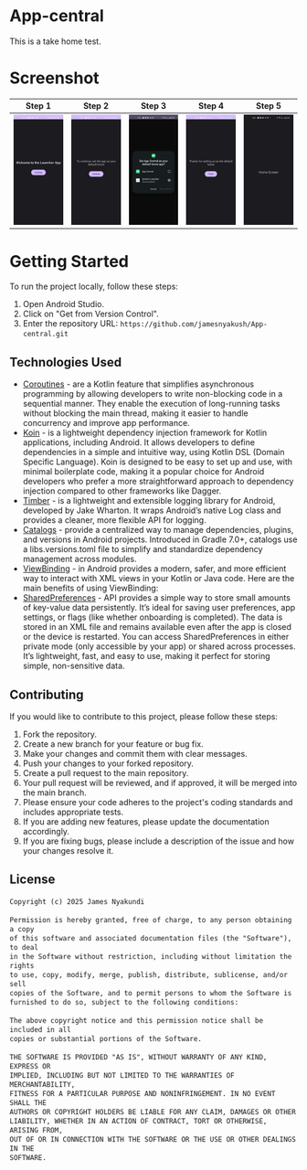 # App-central
This is a take home test.
# Screenshot
| Step 1                          | Step 2                          | Step 3                            | Step 4                           | Step 5                           |
|---------------------------------|---------------------------------|-----------------------------------|----------------------------------|----------------------------------|
| ![Step 1](/art/screen-one.jpeg) | ![Step 2](/art/screen-two.jpeg) | ![Step 3](/art/screen-three.jpeg) | ![Step 4](/art/screen-four.jpeg) | ![Step 5](/art/screen-five.jpeg) |

# Getting Started
To run the project locally, follow these steps:

1. Open Android Studio.
2. Click on "Get from Version Control".
3. Enter the repository URL: `https://github.com/jamesnyakush/App-central.git`


## Technologies Used
* [Coroutines](https://kotlinlang.org/docs/coroutines-overview.html) - are a Kotlin feature that simplifies asynchronous programming by allowing developers to write non-blocking code in a sequential manner. They enable the execution of long-running tasks without blocking the main thread, making it easier to handle concurrency and improve app performance.
* [Koin](https://insert-koin.io/)  - is a lightweight dependency injection framework for Kotlin applications, including Android. It allows developers to define dependencies in a simple and intuitive way, using Kotlin DSL (Domain Specific Language). Koin is designed to be easy to set up and use, with minimal boilerplate code, making it a popular choice for Android developers who prefer a more straightforward approach to dependency injection compared to other frameworks like Dagger.
* [Timber](https://github.com/JakeWharton/timber) -  is a lightweight and extensible logging library for Android, developed by Jake Wharton. It wraps Android’s native Log class and provides a cleaner, more flexible API for logging.
* [Catalogs](https://developer.android.com/build/migrate-to-catalogs) - provide a centralized way to manage dependencies, plugins, and versions in Android projects. Introduced in Gradle 7.0+, catalogs use a libs.versions.toml file to simplify and standardize dependency management across modules.
* [ViewBinding](https://developer.android.com/topic/libraries/view-binding) -  in Android provides a modern, safer, and more efficient way to interact with XML views in your Kotlin or Java code. Here are the main benefits of using ViewBinding:
* [SharedPreferences](https://developer.android.com/training/data-storage/shared-preferences) - API provides a simple way to store small amounts of key-value data persistently. It’s ideal for saving user preferences, app settings, or flags (like whether onboarding is completed). The data is stored in an XML file and remains available even after the app is closed or the device is restarted. You can access SharedPreferences in either private mode (only accessible by your app) or shared across processes. It’s lightweight, fast, and easy to use, making it perfect for storing simple, non-sensitive data.

## Contributing
If you would like to contribute to this project, please follow these steps:
1. Fork the repository.
2. Create a new branch for your feature or bug fix.
3. Make your changes and commit them with clear messages.
4. Push your changes to your forked repository.
5. Create a pull request to the main repository.
6. Your pull request will be reviewed, and if approved, it will be merged into the main branch.
7. Please ensure your code adheres to the project's coding standards and includes appropriate tests.
8. If you are adding new features, please update the documentation accordingly.
9. If you are fixing bugs, please include a description of the issue and how your changes resolve it.


## License
```
Copyright (c) 2025 James Nyakundi 

Permission is hereby granted, free of charge, to any person obtaining a copy
of this software and associated documentation files (the "Software"), to deal
in the Software without restriction, including without limitation the rights
to use, copy, modify, merge, publish, distribute, sublicense, and/or sell
copies of the Software, and to permit persons to whom the Software is
furnished to do so, subject to the following conditions:

The above copyright notice and this permission notice shall be included in all
copies or substantial portions of the Software.

THE SOFTWARE IS PROVIDED "AS IS", WITHOUT WARRANTY OF ANY KIND, EXPRESS OR
IMPLIED, INCLUDING BUT NOT LIMITED TO THE WARRANTIES OF MERCHANTABILITY,
FITNESS FOR A PARTICULAR PURPOSE AND NONINFRINGEMENT. IN NO EVENT SHALL THE
AUTHORS OR COPYRIGHT HOLDERS BE LIABLE FOR ANY CLAIM, DAMAGES OR OTHER
LIABILITY, WHETHER IN AN ACTION OF CONTRACT, TORT OR OTHERWISE, ARISING FROM,
OUT OF OR IN CONNECTION WITH THE SOFTWARE OR THE USE OR OTHER DEALINGS IN THE
SOFTWARE.
```




